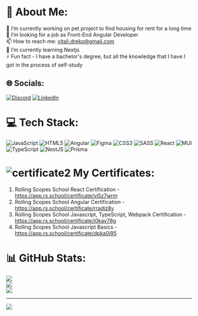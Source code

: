 # 💫 About Me:
🔭 I’m currently working on pet project to find housing for rent for a long time<br>👯 I’m looking for a job as Front-End Angular Developer<br>📫 How to reach me: vitali.dreko@gmail.com<br>🌱 I’m currently learning Nextjs<br>⚡ Fun fact - I have a bachelor's degree, but all the knowledge that I have I got in the process of self-study


## 🌐 Socials:
[![Discord](https://img.shields.io/badge/Discord-%237289DA.svg?logo=discord&logoColor=white)](https://discordapp.com/users/353305765643157505)
<a href="https://www.linkedin.com/in/vitali-dreko/" target="_blank">
![LinkedIn](https://img.shields.io/badge/LinkedIn-%230077B5.svg?logo=linkedin&logoColor=white) </a>
# 💻 Tech Stack:
![JavaScript](https://img.shields.io/badge/javascript-%23323330.svg?style=for-the-badge&logo=javascript&logoColor=%23F7DF1E) ![HTML5](https://img.shields.io/badge/html5-%23E34F26.svg?style=for-the-badge&logo=html5&logoColor=white) ![Angular](https://img.shields.io/badge/angular-%23DD0031.svg?style=for-the-badge&logo=angular&logoColor=white) 	![Figma](https://img.shields.io/badge/figma-%23F24E1E.svg?style=for-the-badge&logo=figma&logoColor=white) ![CSS3](https://img.shields.io/badge/css3-%231572B6.svg?style=for-the-badge&logo=css3&logoColor=white) ![SASS](https://img.shields.io/badge/SASS-hotpink.svg?style=for-the-badge&logo=SASS&logoColor=white) ![React](https://img.shields.io/badge/react-%2320232a.svg?style=for-the-badge&logo=react&logoColor=%2361DAFB) ![MUI](https://img.shields.io/badge/MUI-%230081CB.svg?style=for-the-badge&logo=mui&logoColor=white) ![TypeScript](https://img.shields.io/badge/typescript-%23007ACC.svg?style=for-the-badge&logo=typescript&logoColor=white) ![NestJS](https://img.shields.io/badge/nestjs-%23E0234E.svg?style=for-the-badge&logo=nestjs&logoColor=white) ![Prisma](https://img.shields.io/badge/Prisma-3982CE?style=for-the-badge&logo=Prisma&logoColor=white)

#  ![certificate2](https://user-images.githubusercontent.com/13405257/206186944-ed39fb3b-62c6-40b6-8973-5f41b08511ea.png) My Certificates:
1.  Rolling Scopes School React Certification - https://app.rs.school/certificate/yj5z7wrm
2.  Rolling Scopes School Angular Certification - https://app.rs.school/certificate/rradjz8y  
3.  Rolling Scopes School Javascript, TypeScript, Webpack Certification - https://app.rs.school/certificate/j0kav78g
4.  Rolling Scopes School Javascript Basics - https://app.rs.school/certificate/dpka0j95
# 📊 GitHub Stats:
![](https://github-readme-stats.vercel.app/api?username=dokahp&theme=vue&hide_border=false&include_all_commits=true&count_private=true)<br/>
![](https://github-readme-streak-stats.herokuapp.com/?user=dokahp&theme=vue&hide_border=false)<br/>
![](https://github-readme-stats.vercel.app/api/top-langs/?username=dokahp&theme=vue&hide_border=false&include_all_commits=true&count_private=false&layout=compact)

---
[![](https://visitcount.itsvg.in/api?id=dokahp&icon=0&color=0)](https://visitcount.itsvg.in)

